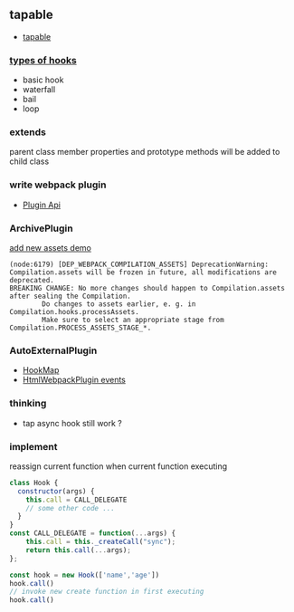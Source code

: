 
## tapable

* [tapable](https://github.com/webpack/tapable)

### [types of hooks](https://github.com/webpack/tapable#hook-types)
* basic hook
* waterfall
* bail
* loop

### extends

parent class member properties and prototype methods will be added to child class

### write webpack plugin
* [Plugin Api](https://webpack.js.org/api/plugins/)
### ArchivePlugin

[add new assets demo](https://github.com/jantimon/html-webpack-plugin/blob/d5ce5a8f2d12a2450a65ec51c285dd54e36cd921/index.js?_pjax=%23js-repo-pjax-container%2C%20div%5Bitemtype%3D%22http%3A%2F%2Fschema.org%2FSoftwareSourceCode%22%5D%20main%2C%20%5Bdata-pjax-container%5D#L215-L223)

 ```text
 (node:6179) [DEP_WEBPACK_COMPILATION_ASSETS] DeprecationWarning: Compilation.assets will be frozen in future, all modifications are deprecated.
 BREAKING CHANGE: No more changes should happen to Compilation.assets after sealing the Compilation.
         Do changes to assets earlier, e. g. in Compilation.hooks.processAssets.
         Make sure to select an appropriate stage from Compilation.PROCESS_ASSETS_STAGE_*.
 ```
### AutoExternalPlugin

* [HookMap](https://github.com/webpack/tapable#hookmap)
* [HtmlWebpackPlugin events](https://github.com/jantimon/html-webpack-plugin#events)
  
### thinking 
* tap async hook still work ?

### implement
reassign current function when current function executing 
```js
class Hook {
  constructor(args) {
    this.call = CALL_DELEGATE
    // some other code ...
  }
}
const CALL_DELEGATE = function(...args) {
	this.call = this._createCall("sync");
	return this.call(...args);
};

const hook = new Hook(['name','age'])
hook.call()
// invoke new create function in first executing
hook.call()
```
